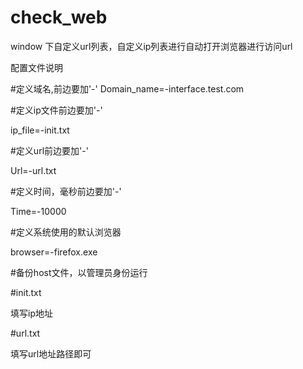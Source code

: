 # check_web
window 下自定义url列表，自定义ip列表进行自动打开浏览器进行访问url

配置文件说明


#定义域名,前边要加'-'
Domain_name=-interface.test.com

#定义ip文件前边要加'-'

ip_file=-init.txt

#定义url前边要加'-'

Url=-url.txt

#定义时间，毫秒前边要加'-'

Time=-10000

#定义系统使用的默认浏览器

browser=-firefox.exe



#备份host文件，以管理员身份运行

#init.txt 

填写ip地址

#url.txt

填写url地址路径即可

